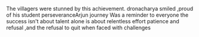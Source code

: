 The villagers were stunned  by this achievement.
dronacharya smiled ,proud of his student perseveranceArjun journey Was a reminder to everyone  the success 
isn't about talent alone is about relentless effort  patience and refusal ,and the refusal  to quit when faced with challenges
